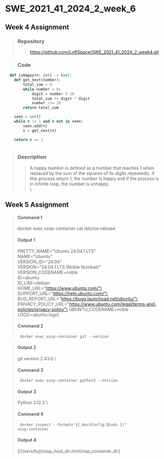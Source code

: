 # SWE_2021_41_2024_2_week_6

## Week 4 Assignment
> ### Repository
> > https://github.com/LoftSpace/SWE_2021_41_2024_2_week4.git

> ### Code
```python
  def isHappy(n: int) -> bool:
    def get_next(number):
        total_sum = 0
        while number > 0:
            digit = number % 10
            total_sum += digit * digit
            number //= 10
        return total_sum

    seen = set()
    while n != 1 and n not in seen:
        seen.add(n)
        n = get_next(n)

    return n == 1
    
```
> ### Description
> > A happy number is defined as a number that reaches 1 when replaced by the sum of the squares of its digits repeatedly. If this process return 1, the number is happy and if the process is in infinite loop, the number is unhappy.
\
\
## Week 5 Assignment
>  #### Command 1
>  docker exec ossp-container cat /etc/os-release
>  #### Output 1
>   PRETTY_NAME="Ubuntu 24.04.1 LTS"\
NAME="Ubuntu"\
VERSION_ID="24.04"\
VERSION="24.04.1 LTS (Noble Numbat)"\
VERSION_CODENAME=noble\
ID=ubuntu\
ID_LIKE=debian\
HOME_URL="https://www.ubuntu.com/"\
SUPPORT_URL="https://help.ubuntu.com/"\
BUG_REPORT_URL="https://bugs.launchpad.net/ubuntu/"\
PRIVACY_POLICY_URL="https://www.ubuntu.com/legal/terms-and-policies/privacy-policy"\
UBUNTU_CODENAME=noble\
LOGO=ubuntu-logo\

> #### Command 2
> <code> docker exec ossp-container git --version </code>
  
> #### Output 2
> git version 2.43.0
\
> #### Command 3
> <code> docker exec ossp-container python3 --version </code>
> #### Output 3
> Python 3.12.3
\
> #### Command 4
> <code> docker inspect --format="{{.HostConfig.Binds }}" ossp-container </code>
> #### Output 4
> [/Users/hyj/ossp_host_dir:/mnt/osp_container_dir]
  
